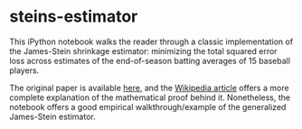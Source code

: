 # steins-estimator

This iPython notebook walks the reader through a classic implementation of the James-Stein shrinkage estimator: minimizing the total squared error loss across estimates of the end-of-season batting averages of 15 baseball players.

The original paper is available [here](https://projecteuclid.org/euclid.bsmsp/1200512173), and the [Wikipedia article](https://en.wikipedia.org/wiki/James%E2%80%93Stein_estimator) offers a more complete explanation of the mathematical proof behind it. Nonetheless, the notebook offers a good empirical walkthrough/example of the generalized James-Stein estimator.
